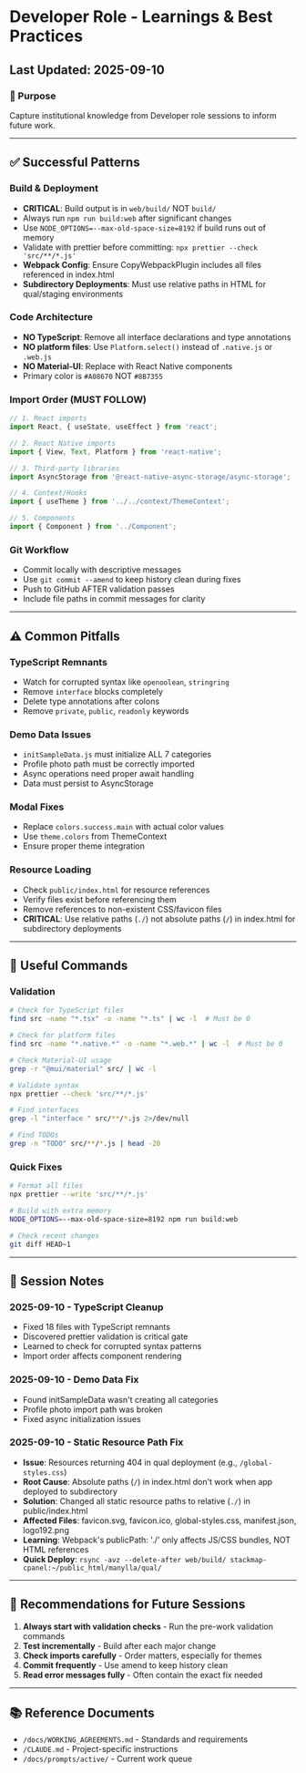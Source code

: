 # Developer Role - Learnings & Best Practices

## Last Updated: 2025-09-10

### 🎯 Purpose
Capture institutional knowledge from Developer role sessions to inform future work.

---

## ✅ Successful Patterns

### Build & Deployment
- **CRITICAL**: Build output is in `web/build/` NOT `build/`
- Always run `npm run build:web` after significant changes
- Use `NODE_OPTIONS=--max-old-space-size=8192` if build runs out of memory
- Validate with prettier before committing: `npx prettier --check 'src/**/*.js'`
- **Webpack Config**: Ensure CopyWebpackPlugin includes all files referenced in index.html
- **Subdirectory Deployments**: Must use relative paths in HTML for qual/staging environments

### Code Architecture
- **NO TypeScript**: Remove all interface declarations and type annotations
- **NO platform files**: Use `Platform.select()` instead of `.native.js` or `.web.js`
- **NO Material-UI**: Replace with React Native components
- Primary color is `#A08670` NOT `#8B7355`

### Import Order (MUST FOLLOW)
```javascript
// 1. React imports
import React, { useState, useEffect } from 'react';

// 2. React Native imports  
import { View, Text, Platform } from 'react-native';

// 3. Third-party libraries
import AsyncStorage from '@react-native-async-storage/async-storage';

// 4. Context/Hooks
import { useTheme } from '../../context/ThemeContext';

// 5. Components
import { Component } from '../Component';
```

### Git Workflow
- Commit locally with descriptive messages
- Use `git commit --amend` to keep history clean during fixes
- Push to GitHub AFTER validation passes
- Include file paths in commit messages for clarity

---

## ⚠️ Common Pitfalls

### TypeScript Remnants
- Watch for corrupted syntax like `openoolean`, `stringring`
- Remove `interface` blocks completely
- Delete type annotations after colons
- Remove `private`, `public`, `readonly` keywords

### Demo Data Issues
- `initSampleData.js` must initialize ALL 7 categories
- Profile photo path must be correctly imported
- Async operations need proper await handling
- Data must persist to AsyncStorage

### Modal Fixes
- Replace `colors.success.main` with actual color values
- Use `theme.colors` from ThemeContext
- Ensure proper theme integration

### Resource Loading
- Check `public/index.html` for resource references
- Verify files exist before referencing them
- Remove references to non-existent CSS/favicon files
- **CRITICAL**: Use relative paths (`./`) not absolute paths (`/`) in index.html for subdirectory deployments

---

## 🔧 Useful Commands

### Validation
```bash
# Check for TypeScript files
find src -name "*.tsx" -o -name "*.ts" | wc -l  # Must be 0

# Check for platform files
find src -name "*.native.*" -o -name "*.web.*" | wc -l  # Must be 0

# Check Material-UI usage
grep -r "@mui/material" src/ | wc -l

# Validate syntax
npx prettier --check 'src/**/*.js'

# Find interfaces
grep -l "interface " src/**/*.js 2>/dev/null

# Find TODOs
grep -n "TODO" src/**/*.js | head -20
```

### Quick Fixes
```bash
# Format all files
npx prettier --write 'src/**/*.js'

# Build with extra memory
NODE_OPTIONS=--max-old-space-size=8192 npm run build:web

# Check recent changes
git diff HEAD~1
```

---

## 📝 Session Notes

### 2025-09-10 - TypeScript Cleanup
- Fixed 18 files with TypeScript remnants
- Discovered prettier validation is critical gate
- Learned to check for corrupted syntax patterns
- Import order affects component rendering

### 2025-09-10 - Demo Data Fix
- Found initSampleData wasn't creating all categories
- Profile photo import path was broken
- Fixed async initialization issues

### 2025-09-10 - Static Resource Path Fix
- **Issue**: Resources returning 404 in qual deployment (e.g., `/global-styles.css`)
- **Root Cause**: Absolute paths (`/`) in index.html don't work when app deployed to subdirectory
- **Solution**: Changed all static resource paths to relative (`./`) in public/index.html
- **Affected Files**: favicon.svg, favicon.ico, global-styles.css, manifest.json, logo192.png
- **Learning**: Webpack's publicPath: './' only affects JS/CSS bundles, NOT HTML references
- **Quick Deploy**: `rsync -avz --delete-after web/build/ stackmap-cpanel:~/public_html/manylla/qual/`

---

## 🚀 Recommendations for Future Sessions

1. **Always start with validation checks** - Run the pre-work validation commands
2. **Test incrementally** - Build after each major change
3. **Check imports carefully** - Order matters, especially for themes
4. **Commit frequently** - Use amend to keep history clean
5. **Read error messages fully** - Often contain the exact fix needed

---

## 📚 Reference Documents
- `/docs/WORKING_AGREEMENTS.md` - Standards and requirements
- `/CLAUDE.md` - Project-specific instructions
- `/docs/prompts/active/` - Current work queue
